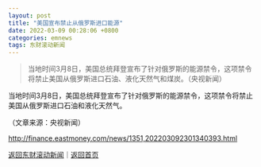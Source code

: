 ```yaml
---
layout: post
title: "美国宣布禁止从俄罗斯进口能源"
date: 2022-03-09 00:28:06 +0800
categories: emnews
tags: 东财滚动新闻
---
```

> 当地时间3月8日，美国总统拜登宣布了针对俄罗斯的能源禁令，这项禁令将禁止美国从俄罗斯进口石油、液化天然气和煤炭。（央视新闻）

<p>当地时间3月8日，美国总统拜登宣布了针对俄罗斯的能源禁令，这项禁令将禁止美国从俄罗斯进口石油和液化天然气。</p><p class="em_media">（文章来源：央视新闻）</p>

<http://finance.eastmoney.com/news/1351,202203092301340393.html>

[返回东财滚动新闻](//finews.withounder.com/emnews/)｜[返回首页](//finews.withounder.com/)